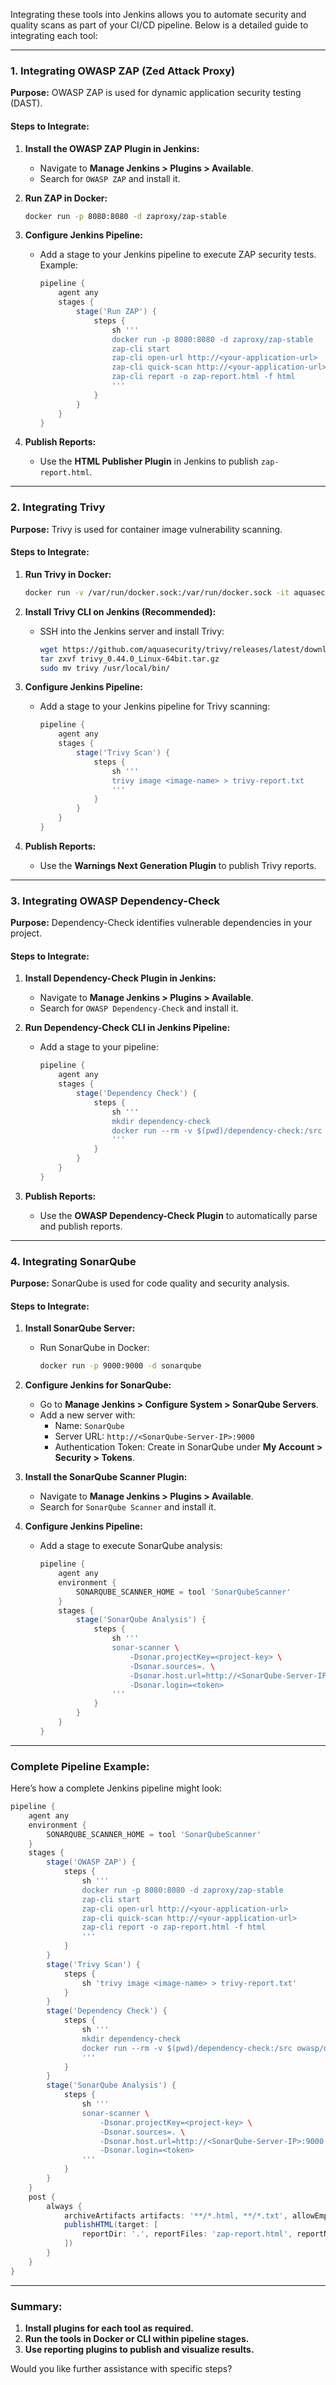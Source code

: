 Integrating these tools into Jenkins allows you to automate security and quality scans as part of your CI/CD pipeline. Below is a detailed guide to integrating each tool:

---

### 1. **Integrating OWASP ZAP (Zed Attack Proxy)**

**Purpose:** OWASP ZAP is used for dynamic application security testing (DAST).

#### Steps to Integrate:
1. **Install the OWASP ZAP Plugin in Jenkins:**
   - Navigate to **Manage Jenkins > Plugins > Available**.
   - Search for `OWASP ZAP` and install it.

2. **Run ZAP in Docker:**
   ```bash
   docker run -p 8080:8080 -d zaproxy/zap-stable
   ```

3. **Configure Jenkins Pipeline:**
   - Add a stage to your Jenkins pipeline to execute ZAP security tests. Example:
     ```groovy
     pipeline {
         agent any
         stages {
             stage('Run ZAP') {
                 steps {
                     sh '''
                     docker run -p 8080:8080 -d zaproxy/zap-stable
                     zap-cli start
                     zap-cli open-url http://<your-application-url>
                     zap-cli quick-scan http://<your-application-url>
                     zap-cli report -o zap-report.html -f html
                     '''
                 }
             }
         }
     }
     ```

4. **Publish Reports:**
   - Use the **HTML Publisher Plugin** in Jenkins to publish `zap-report.html`.

---

### 2. **Integrating Trivy**

**Purpose:** Trivy is used for container image vulnerability scanning.

#### Steps to Integrate:
1. **Run Trivy in Docker:**
   ```bash
   docker run -v /var/run/docker.sock:/var/run/docker.sock -it aquasec/trivy <image-name>
   ```

2. **Install Trivy CLI on Jenkins (Recommended):**
   - SSH into the Jenkins server and install Trivy:
     ```bash
     wget https://github.com/aquasecurity/trivy/releases/latest/download/trivy_0.44.0_Linux-64bit.tar.gz
     tar zxvf trivy_0.44.0_Linux-64bit.tar.gz
     sudo mv trivy /usr/local/bin/
     ```

3. **Configure Jenkins Pipeline:**
   - Add a stage to your Jenkins pipeline for Trivy scanning:
     ```groovy
     pipeline {
         agent any
         stages {
             stage('Trivy Scan') {
                 steps {
                     sh '''
                     trivy image <image-name> > trivy-report.txt
                     '''
                 }
             }
         }
     }
     ```

4. **Publish Reports:**
   - Use the **Warnings Next Generation Plugin** to publish Trivy reports.

---

### 3. **Integrating OWASP Dependency-Check**

**Purpose:** Dependency-Check identifies vulnerable dependencies in your project.

#### Steps to Integrate:
1. **Install Dependency-Check Plugin in Jenkins:**
   - Navigate to **Manage Jenkins > Plugins > Available**.
   - Search for `OWASP Dependency-Check` and install it.

2. **Run Dependency-Check CLI in Jenkins Pipeline:**
   - Add a stage to your pipeline:
     ```groovy
     pipeline {
         agent any
         stages {
             stage('Dependency Check') {
                 steps {
                     sh '''
                     mkdir dependency-check
                     docker run --rm -v $(pwd)/dependency-check:/src owasp/dependency-check:latest --scan /src
                     '''
                 }
             }
         }
     }
     ```

3. **Publish Reports:**
   - Use the **OWASP Dependency-Check Plugin** to automatically parse and publish reports.

---

### 4. **Integrating SonarQube**

**Purpose:** SonarQube is used for code quality and security analysis.

#### Steps to Integrate:
1. **Install SonarQube Server:**
   - Run SonarQube in Docker:
     ```bash
     docker run -p 9000:9000 -d sonarqube
     ```

2. **Configure Jenkins for SonarQube:**
   - Go to **Manage Jenkins > Configure System > SonarQube Servers**.
   - Add a new server with:
     - Name: `SonarQube`
     - Server URL: `http://<SonarQube-Server-IP>:9000`
     - Authentication Token: Create in SonarQube under **My Account > Security > Tokens**.

3. **Install the SonarQube Scanner Plugin:**
   - Navigate to **Manage Jenkins > Plugins > Available**.
   - Search for `SonarQube Scanner` and install it.

4. **Configure Jenkins Pipeline:**
   - Add a stage to execute SonarQube analysis:
     ```groovy
     pipeline {
         agent any
         environment {
             SONARQUBE_SCANNER_HOME = tool 'SonarQubeScanner'
         }
         stages {
             stage('SonarQube Analysis') {
                 steps {
                     sh '''
                     sonar-scanner \
                         -Dsonar.projectKey=<project-key> \
                         -Dsonar.sources=. \
                         -Dsonar.host.url=http://<SonarQube-Server-IP>:9000 \
                         -Dsonar.login=<token>
                     '''
                 }
             }
         }
     }
     ```

---

### Complete Pipeline Example:
Here’s how a complete Jenkins pipeline might look:

```groovy
pipeline {
    agent any
    environment {
        SONARQUBE_SCANNER_HOME = tool 'SonarQubeScanner'
    }
    stages {
        stage('OWASP ZAP') {
            steps {
                sh '''
                docker run -p 8080:8080 -d zaproxy/zap-stable
                zap-cli start
                zap-cli open-url http://<your-application-url>
                zap-cli quick-scan http://<your-application-url>
                zap-cli report -o zap-report.html -f html
                '''
            }
        }
        stage('Trivy Scan') {
            steps {
                sh 'trivy image <image-name> > trivy-report.txt'
            }
        }
        stage('Dependency Check') {
            steps {
                sh '''
                mkdir dependency-check
                docker run --rm -v $(pwd)/dependency-check:/src owasp/dependency-check:latest --scan /src
                '''
            }
        }
        stage('SonarQube Analysis') {
            steps {
                sh '''
                sonar-scanner \
                    -Dsonar.projectKey=<project-key> \
                    -Dsonar.sources=. \
                    -Dsonar.host.url=http://<SonarQube-Server-IP>:9000 \
                    -Dsonar.login=<token>
                '''
            }
        }
    }
    post {
        always {
            archiveArtifacts artifacts: '**/*.html, **/*.txt', allowEmptyArchive: true
            publishHTML(target: [
                reportDir: '.', reportFiles: 'zap-report.html', reportName: 'ZAP Report'
            ])
        }
    }
}
```

---

### Summary:
1. **Install plugins for each tool as required.**
2. **Run the tools in Docker or CLI within pipeline stages.**
3. **Use reporting plugins to publish and visualize results.**

Would you like further assistance with specific steps?
